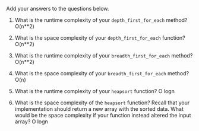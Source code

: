 Add your answers to the questions below.

1. What is the runtime complexity of your `depth_first_for_each` method?
   O(n\*\*2)
2. What is the space complexity of your `depth_first_for_each` function?
   O(n\*\*2)
3. What is the runtime complexity of your `breadth_first_for_each` method?
   O(n\*\*2)

4. What is the space complexity of your `breadth_first_for_each` method?
   O(n)
5. What is the runtime complexity of your `heapsort` function?
   O logn
6. What is the space complexity of the `heapsort` function? Recall that your implementation should return a new array with the sorted data. What would be the space complexity if your function instead altered the input array?
   O logn

